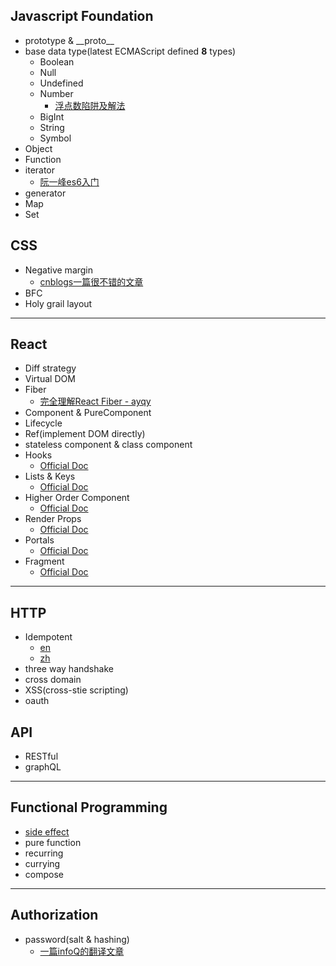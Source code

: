 ## Javascript Foundation
  - prototype & \_\_proto\_\_
  - base data type(latest ECMAScript defined **8** types)
    - Boolean
    - Null
    - Undefined
    - Number
      - [浮点数陷阱及解法](https://github.com/camsong/blog/issues/9)
    - BigInt
    - String
    - Symbol
  - Object
  - Function
  - iterator
    - [阮一峰es6入门](http://es6.ruanyifeng.com/#docs/iterator)
  - generator
  - Map
  - Set

## CSS
  - Negative margin
    - [cnblogs一篇很不错的文章](https://www.cnblogs.com/LiveWithIt/p/6024864.html#commentform)
  - BFC
  - Holy grail layout

---
## React
  - Diff strategy
  - Virtual DOM
  - Fiber
    - [完全理解React Fiber - ayqy](http://www.ayqy.net/blog/dive-into-react-fiber/)
  - Component & PureComponent
  - Lifecycle
  - Ref(implement DOM directly)
  - stateless component & class component
  - Hooks
    - [Official Doc](https://reactjs.org/docs/hooks-intro.html)
  - Lists & Keys
    - [Official Doc](https://reactjs.org/docs/lists-and-keys.html)
  - Higher Order Component
    - [Official Doc](https://reactjs.org/docs/higher-order-components.html)
  - Render Props
    - [Official Doc](https://reactjs.org/docs/render-props.html)
  - Portals
    - [Official Doc](https://reactjs.org/docs/portals.html)
  - Fragment
    - [Official Doc](https://reactjs.org/docs/fragments.html)
---
## HTTP
  - Idempotent
    - [en](https://developer.mozilla.org/en-US/docs/Glossary/Idempotent)
    - [zh](https://developer.mozilla.org/zh-CN/docs/Glossary/%E5%B9%82%E7%AD%89)
  - three way handshake
  - cross domain
  - XSS(cross-stie scripting)
  - oauth
## API
  - RESTful
  - graphQL
---
## Functional Programming
  - [side effect](./source/functional_programming/side_effect.md)
  - pure function
  - recurring
  - currying
  - compose
---

## Authorization
  - password(salt & hashing)
    - [一篇infoQ的翻译文章](https://www.infoq.cn/article/how-to-encrypt-the-user-password-correctly)
